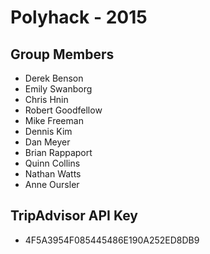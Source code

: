 # Polyhack - 2015

## Group Members
- Derek Benson
- Emily Swanborg
- Chris Hnin
- Robert Goodfellow
- Mike Freeman
- Dennis Kim
- Dan Meyer
- Brian Rappaport
- Quinn Collins
- Nathan Watts
- Anne Oursler

## TripAdvisor API Key
- 4F5A3954F085445486E190A252ED8DB9

